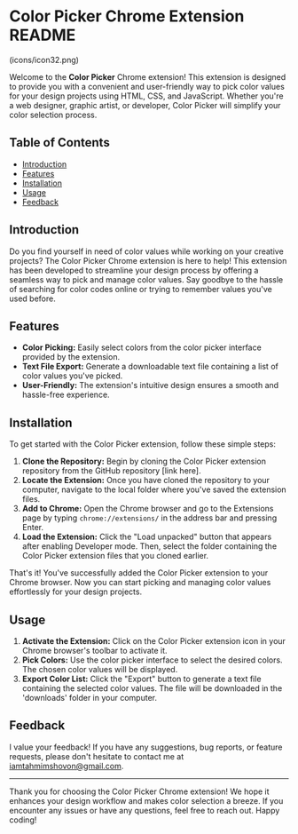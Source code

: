 # Color Picker Chrome Extension README

(icons/icon32.png) 

Welcome to the **Color Picker** Chrome extension! This extension is designed to provide you with a convenient and user-friendly way to pick color values for your design projects using HTML, CSS, and JavaScript. Whether you're a web designer, graphic artist, or developer, Color Picker will simplify your color selection process.

## Table of Contents

- [Introduction](#introduction)
- [Features](#features)
- [Installation](#installation)
- [Usage](#usage)
- [Feedback](#feedback)

## Introduction

Do you find yourself in need of color values while working on your creative projects? The Color Picker Chrome extension is here to help! This extension has been developed to streamline your design process by offering a seamless way to pick and manage color values. Say goodbye to the hassle of searching for color codes online or trying to remember values you've used before.

## Features

- **Color Picking:** Easily select colors from the color picker interface provided by the extension.
- **Text File Export:** Generate a downloadable text file containing a list of color values you've picked.
- **User-Friendly:** The extension's intuitive design ensures a smooth and hassle-free experience.

## Installation

To get started with the Color Picker extension, follow these simple steps:

1. **Clone the Repository:** Begin by cloning the Color Picker extension repository from the GitHub repository [link here].
2. **Locate the Extension:** Once you have cloned the repository to your computer, navigate to the local folder where you've saved the extension files.
3. **Add to Chrome:** Open the Chrome browser and go to the Extensions page by typing `chrome://extensions/` in the address bar and pressing Enter.
4. **Load the Extension:** Click the "Load unpacked" button that appears after enabling Developer mode. Then, select the folder containing the Color Picker extension files that you cloned earlier.

That's it! You've successfully added the Color Picker extension to your Chrome browser. Now you can start picking and managing color values effortlessly for your design projects.

## Usage

1. **Activate the Extension:** Click on the Color Picker extension icon in your Chrome browser's toolbar to activate it.
2. **Pick Colors:** Use the color picker interface to select the desired colors. The chosen color values will be displayed.
3. **Export Color List:** Click the "Export" button to generate a text file containing the selected color values. The file will be downloaded in the 'downloads' folder in your computer.


## Feedback

I value your feedback! If you have any suggestions, bug reports, or feature requests, please don't hesitate to contact me at iamtahmimshovon@gmail.com.


---

Thank you for choosing the Color Picker Chrome extension! We hope it enhances your design workflow and makes color selection a breeze. If you encounter any issues or have any questions, feel free to reach out. Happy coding!
